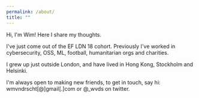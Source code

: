 ```yaml
---
permalink: /about/
title: ""
---
```




Hi, I'm Wim! Here I share my thoughts.

I've just come out of the EF LDN 18 cohort. Previously I've worked in cybersecurity, OSS, ML, football, humanitarian orgs and charities.

I grew up just outside London, and have lived in Hong Kong, Stockholm and Helsinki.

I'm always open to making new friends, to get in touch, say hi: wmvndrscht[@]gmail[.]com or @_wvds on twitter.
